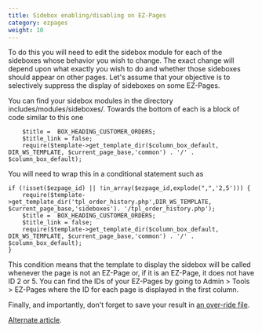 ```yaml
---
title: Sidebox enabling/disabling on EZ-Pages 
category: ezpages
weight: 10
---
```

To do this you will need to edit the sidebox module for each of the sideboxes whose behavior you wish to change. The exact change will depend upon what exactly you wish to do and whether those sideboxes should appear on other pages. Let's assume that your objective is to selectively suppress the display of sideboxes on some EZ-Pages.  

You can find your sidebox modules in the directory includes/modules/sideboxes/. Towards the bottom of each is a block of code similar to this one  

```
    $title =  BOX_HEADING_CUSTOMER_ORDERS;
    $title_link = false;
    require($template->get_template_dir($column_box_default,  DIR_WS_TEMPLATE, $current_page_base,'common') . '/' .  $column_box_default);
```

You will need to wrap this in a conditional statement such as  

```
if (!isset($ezpage_id) || !in_array($ezpage_id,explode(",",'2,5'))) {
    require($template->get_template_dir('tpl_order_history.php',DIR_WS_TEMPLATE,  $current_page_base,'sideboxes'). '/tpl_order_history.php');
    $title =  BOX_HEADING_CUSTOMER_ORDERS;
    $title_link = false;
    require($template->get_template_dir($column_box_default,  DIR_WS_TEMPLATE, $current_page_base,'common') . '/' .  $column_box_default);
}
```

This condition means that the template to display the sidebox will be called whenever the page is not an EZ-Page or, if it is an EZ-Page, it does not have ID 2 or 5\. You can find the IDs of your EZ-Pages by going to Admin > Tools > EZ-Pages where the ID for each page is displayed in the first column.  

Finally, and importantly, don't forget to save your result in [an over-ride file](/user/new_user_topics/overrides/).

[Alternate article](/user/template/left_right_columns).
